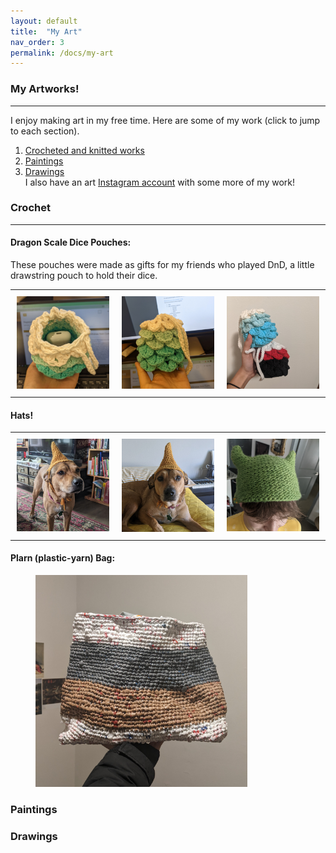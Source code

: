 ```yaml
---
layout: default
title:  "My Art"
nav_order: 3
permalink: /docs/my-art
---
```

### My Artworks!
---------------------------------------------------------------
I enjoy making art in my free time. Here are some of my work (click to jump to each section).  
1. [Crocheted and knitted works](#crochet) 
2. [Paintings](#paintings)
3. [Drawings](#drawings)  
I also have an art <a href="https://www.instagram.com/vovonart/" target="_blank">Instagram account</a> with some more of my work!

### Crochet   <a class="anchor" id="crochet"></a>
----------------------------------------------------------------------------------
#### Dragon Scale Dice Pouches: 
These pouches were made as gifts for my friends who played DnD, a little drawstring pouch to hold their dice. 
<div id="image-table">
    <table>
	    <tr>
    	    <td style="padding:10px">
        	    <img src="/assets/img/my-art/crochet/dragon_pouch.jpg" width="220"/>
      	    </td>
            <td style="padding:10px">
            	<img src="/assets/img/my-art/crochet/dragon_pouch3.jpg" width="220"/>
            </td>
            <td style="padding:10px">
            	<img src="/assets/img/my-art/crochet/dragon_pouch2.jpg" width="220"/>
            </td>
        </tr>
    </table>
</div>

#### Hats!
<div id="image-table">
    <table>
	    <tr>
    	    <td style="padding:10px">
        	    <img src="/assets/img/my-art/crochet/iggy_hat.jpg" width="220"/>
      	    </td>
            <td style="padding:10px">
            	<img src="/assets/img/my-art/crochet/iggy_hat2.jpg" width="220"/>
            </td>
            <td style="padding:10px">
            	<img src="/assets/img/my-art/crochet/knitted_hat.jpg" width="220"/>
            </td>
        </tr>
    </table>
</div>

#### Plarn (plastic-yarn) Bag: 
<figure>
<img src="/assets/img/my-art/crochet/plarn_bag.jpg" alt="Trulli" style="width:80%">
</figure>




### Paintings   <a class="anchor" id="paintings"></a>



### Drawings   <a class="anchor" id="drawings"></a>
